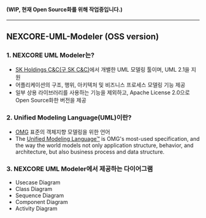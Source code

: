 #### (WIP, 현재 Open Source화를 위해 작업중입니다.)
---
## NEXCORE-UML-Modeler (OSS version)

### 1. NEXCORE UML Modeler는? 

* [SK Holdings C&C(구 SK C&C)](http://cc.sk.com/)에서 개밸한 UML 모델링 툴이며, UML 2.1을 지원
* 어플리케이션의 구조, 행위, 아키텍처 및 비즈니스 프로세스 모델링 기능  제공
* 일부 상용 라이브러리를 사용하는 기능을 제외하고, Apache License 2.0으로 Open Source화한 버전을 제공

### 2. Unified Modeling Language(UML)이란?

* [OMG](http://www.omg.org/) 표준의 객체지향 모델링을 위한 언어
* The [Unified Modeling Language™](http://www.uml.org/) is OMG's most-used specification, and the way the world models not only application structure, behavior, and architecture, but also business process and data structure.  

### 3. NEXCORE UML Modeler에서 제공하는 다이어그램 

* Usecase Diagram
* Class Diagram
* Sequence Diagram
* Component Diagram
* Activity Diagram
